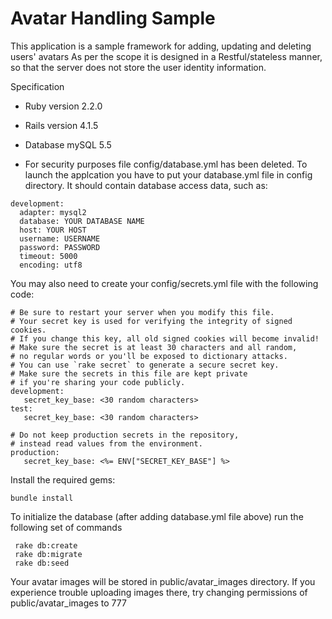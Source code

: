 Avatar Handling Sample
======


This application is a sample framework for adding, updating and deleting users' avatars
As per the scope it is designed  in a Restful/stateless manner, so that the server does not store the user identity information.

Specification
* Ruby version 2.2.0
* Rails version 4.1.5
* Database mySQL 5.5

* For security purposes file config/database.yml has been deleted.
  To launch the applcation you have to put your database.yml file in config directory. It should contain database access data, such as:

```
development:
  adapter: mysql2
  database: YOUR DATABASE NAME
  host: YOUR HOST
  username: USERNAME
  password: PASSWORD
  timeout: 5000
  encoding: utf8
```

You may also need to create your config/secrets.yml file with the following code:

```
# Be sure to restart your server when you modify this file.
# Your secret key is used for verifying the integrity of signed cookies.
# If you change this key, all old signed cookies will become invalid!
# Make sure the secret is at least 30 characters and all random,
# no regular words or you'll be exposed to dictionary attacks.
# You can use `rake secret` to generate a secure secret key.
# Make sure the secrets in this file are kept private
# if you're sharing your code publicly.
development:
   secret_key_base: <30 random characters>
test:
   secret_key_base: <30 random characters>

# Do not keep production secrets in the repository,
# instead read values from the environment.
production:
   secret_key_base: <%= ENV["SECRET_KEY_BASE"] %>

```

Install the required gems:
```
bundle install
```

To initialize the database (after adding database.yml file above) run the following set of commands
```
 rake db:create
 rake db:migrate
 rake db:seed
```

Your avatar images will be stored in public/avatar_images directory.
If you experience trouble uploading images there, try changing permissions of public/avatar_images to 777
